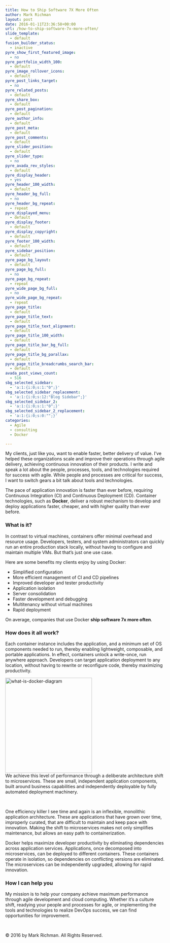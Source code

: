 ```yaml
---
title: How to Ship Software 7X More Often
author: Mark Richman
layout: post
date: 2016-01-11T23:36:58+00:00
url: /how-to-ship-software-7x-more-often/
slide_template:
  - default
fusion_builder_status:
  - inactive
pyre_show_first_featured_image:
  - no
pyre_portfolio_width_100:
  - default
pyre_image_rollover_icons:
  - default
pyre_post_links_target:
  - no
pyre_related_posts:
  - default
pyre_share_box:
  - default
pyre_post_pagination:
  - default
pyre_author_info:
  - default
pyre_post_meta:
  - default
pyre_post_comments:
  - default
pyre_slider_position:
  - default
pyre_slider_type:
  - no
pyre_avada_rev_styles:
  - default
pyre_display_header:
  - yes
pyre_header_100_width:
  - default
pyre_header_bg_full:
  - no
pyre_header_bg_repeat:
  - repeat
pyre_displayed_menu:
  - default
pyre_display_footer:
  - default
pyre_display_copyright:
  - default
pyre_footer_100_width:
  - default
pyre_sidebar_position:
  - default
pyre_page_bg_layout:
  - default
pyre_page_bg_full:
  - no
pyre_page_bg_repeat:
  - repeat
pyre_wide_page_bg_full:
  - no
pyre_wide_page_bg_repeat:
  - repeat
pyre_page_title:
  - default
pyre_page_title_text:
  - default
pyre_page_title_text_alignment:
  - default
pyre_page_title_100_width:
  - default
pyre_page_title_bar_bg_full:
  - default
pyre_page_title_bg_parallax:
  - default
pyre_page_title_breadcrumbs_search_bar:
  - default
avada_post_views_count:
  - 516
sbg_selected_sidebar:
  - 'a:1:{i:0;s:1:"0";}'
sbg_selected_sidebar_replacement:
  - 'a:1:{i:0;s:12:"Blog Sidebar";}'
sbg_selected_sidebar_2:
  - 'a:1:{i:0;s:1:"0";}'
sbg_selected_sidebar_2_replacement:
  - 'a:1:{i:0;s:0:"";}'
categories:
  - Agile
  - consulting
  - Docker

---
```

My clients, just like you, want to enable faster, better delivery of value. I&#8217;ve helped these organizations scale and improve their operations through agile delivery, achieving continuous innovation of their products. I write and speak a lot about the people, processes, tools, and technologies required for success with agile. While people and processes are critical for success, I want to switch gears a bit talk about tools and technologies.

The pace of application innovation is faster than ever before, requiring Continuous Integration (CI) and Continuous Deployment (CD). Container technologies, such as **Docker**, deliver a robust mechanism to develop and deploy applications faster, cheaper, and with higher quality than ever before.

### What is it?

In contrast to virtual machines, containers offer minimal overhead and resource usage. Developers, testers, and system administrators can quickly run an entire production stack locally, without having to configure and maintain multiple VMs. But that&#8217;s just one use case.

Here are some benefits my clients enjoy by using Docker:

  * Simplified configuration
  * More efficient management of CI and CD pipelines
  * Improved developer and tester productivity
  * Application isolation
  * Server consolidation
  * Faster development and debugging
  * Multitenancy without virtual machines
  * Rapid deployment

On average, companies that use Docker **ship software 7x more often**.

### How does it all work?

Each container instance includes the application, and a minimum set of OS components needed to run, thereby enabling lightweight, composable, and portable applications. In effect, containers unlock a write-once, run anywhere approach. Developers can target application deployment to any location, without having to rewrite or reconfigure code, thereby maximizing productivity.

<img class="size-medium wp-image-932 align left alignleft" src="http://www.markrichman.com/wp-content/uploads/2016/01/what-is-docker-diagram-273x300.png" alt="what-is-docker-diagram" width="273" height="300" srcset="http://www.markrichman.com/wp-content/uploads/2016/01/what-is-docker-diagram-273x300.png 273w, http://www.markrichman.com/wp-content/uploads/2016/01/what-is-docker-diagram.png 638w" sizes="(max-width: 273px) 100vw, 273px" />

<div>
  We achieve this level of performance through a deliberate architecture shift to microservices. These are small, independent application components, built around business capabilities and independently deployable by fully automated deployment machinery.
</div>

&nbsp;

One efficiency killer I see time and again is an inflexible, monolithic application architecture. These are applications that have grown over time, improperly curated, that are difficult to maintain and keep pace with innovation. Making the shift to microservices makes not only simplifies maintenance, but allows an easy path to containerization.

Docker helps maximize developer productivity by eliminating dependencies across application services. Applications, once decomposed into microservices, can be deployed to different containers. These containers operate in isolation, so dependencies on conflicting versions are eliminated. The microservices can be independently upgraded, allowing for rapid innovation.

### How I can help you

My mission is to help your company achieve maximum performance through agile development and cloud computing. Whether it&#8217;s a culture shift, readying your people and processes for agile, or implementing the tools and technologies to realize DevOps success, we can find opportunities for improvement.

&nbsp;

© 2016 by Mark Richman. All Rights Reserved.
